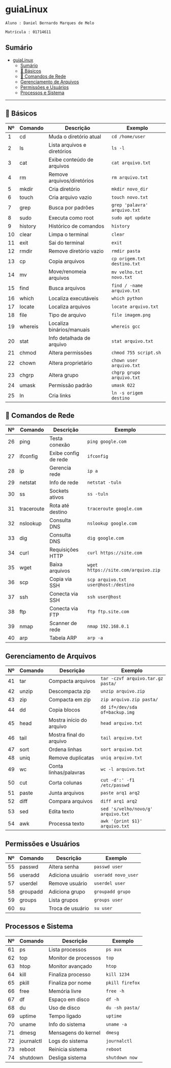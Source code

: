 # guiaLinux
 `Aluno : Daniel Bernardo Marques de Melo `

 `Matrícula : 01714611`
## Sumário

- [guiaLinux](#guialinux)
  - [Sumário](#sumário)
  - [🧱 Básicos](#-básicos)
  - [🛜 Comandos de Rede](#-comandos-de-rede)
  - [Gerenciamento de Arquivos](#gerenciamento-de-arquivos)
  - [Permissões e Usuários](#permissões-e-usuários)
  - [Processos e Sistema](#processos-e-sistema)

---

## 🧱 Básicos

| Nº | Comando | Descrição | Exemplo |
|----|---------|-----------|---------|
| 1  | cd      | Muda o diretório atual | `cd /home/user` |
| 2  | ls      | Lista arquivos e diretórios | `ls -l` |
| 3  | cat     | Exibe conteúdo de arquivos | `cat arquivo.txt` |
| 4  | rm      | Remove arquivos/diretórios | `rm arquivo.txt` |
| 5  | mkdir   | Cria diretório | `mkdir novo_dir` |
| 6  | touch   | Cria arquivo vazio | `touch novo.txt` |
| 7  | grep    | Busca por padrões | `grep 'palavra' arquivo.txt` |
| 8  | sudo    | Executa como root | `sudo apt update` |
| 9  | history | Histórico de comandos | `history` |
| 10 | clear   | Limpa o terminal | `clear` |
| 11 | exit    | Sai do terminal | `exit` |
| 12 | rmdir   | Remove diretório vazio | `rmdir pasta` |
| 13 | cp      | Copia arquivos | `cp origem.txt destino.txt` |
| 14 | mv      | Move/renomeia arquivos | `mv velho.txt novo.txt` |
| 15 | find    | Busca arquivos | `find / -name arquivo.txt` |
| 16 | which   | Localiza executáveis | `which python` |
| 17 | locate  | Localiza arquivos | `locate arquivo.txt` |
| 18 | file    | Tipo de arquivo | `file imagem.png` |
| 19 | whereis | Localiza binários/manuais | `whereis gcc` |
| 20 | stat    | Info detalhada de arquivo | `stat arquivo.txt` |
| 21 | chmod   | Altera permissões | `chmod 755 script.sh` |
| 22 | chown   | Altera proprietário | `chown user arquivo.txt` |
| 23 | chgrp   | Altera grupo | `chgrp grupo arquivo.txt` |
| 24 | umask   | Permissão padrão | `umask 022` |
| 25 | ln      | Cria links | `ln -s origem destino` |

## 🛜 Comandos de Rede

| Nº | Comando | Descrição | Exemplo |
|----|---------|-----------|---------|
| 26 | ping    | Testa conexão | `ping google.com` |
| 27 | ifconfig| Exibe config de rede | `ifconfig` |
| 28 | ip      | Gerencia rede | `ip a` |
| 29 | netstat | Info de rede | `netstat -tuln` |
| 30 | ss      | Sockets ativos | `ss -tuln` |
| 31 | traceroute | Rota até destino | `traceroute google.com` |
| 32 | nslookup | Consulta DNS | `nslookup google.com` |
| 33 | dig     | Consulta DNS | `dig google.com` |
| 34 | curl    | Requisições HTTP | `curl https://site.com` |
| 35 | wget    | Baixa arquivos | `wget https://site.com/arquivo.zip` |
| 36 | scp     | Copia via SSH | `scp arquivo.txt user@host:/destino` |
| 37 | ssh     | Conecta via SSH | `ssh user@host` |
| 38 | ftp     | Conecta via FTP | `ftp ftp.site.com` |
| 39 | nmap    | Scanner de rede | `nmap 192.168.0.1` |
| 40 | arp     | Tabela ARP | `arp -a` |

## Gerenciamento de Arquivos

| Nº | Comando | Descrição | Exemplo |
|----|---------|-----------|---------|
| 41 | tar     | Compacta arquivos | `tar -czvf arquivo.tar.gz pasta/` |
| 42 | unzip   | Descompacta zip | `unzip arquivo.zip` |
| 43 | zip     | Compacta em zip | `zip arquivo.zip pasta/` |
| 44 | dd      | Copia blocos | `dd if=/dev/sda of=backup.img` |
| 45 | head    | Mostra início do arquivo | `head arquivo.txt` |
| 46 | tail    | Mostra final do arquivo | `tail arquivo.txt` |
| 47 | sort    | Ordena linhas | `sort arquivo.txt` |
| 48 | uniq    | Remove duplicatas | `uniq arquivo.txt` |
| 49 | wc      | Conta linhas/palavras | `wc -l arquivo.txt` |
| 50 | cut     | Corta colunas | `cut -d':' -f1 /etc/passwd` |
| 51 | paste   | Junta arquivos | `paste arq1 arq2` |
| 52 | diff    | Compara arquivos | `diff arq1 arq2` |
| 53 | sed     | Edita texto | `sed 's/velho/novo/g' arquivo.txt` |
| 54 | awk     | Processa texto | `awk '{print $1}' arquivo.txt` |

## Permissões e Usuários

| Nº | Comando | Descrição | Exemplo |
|----|---------|-----------|---------|
| 55 | passwd  | Altera senha | `passwd user` |
| 56 | useradd | Adiciona usuário | `useradd novo_user` |
| 57 | userdel | Remove usuário | `userdel user` |
| 58 | groupadd| Adiciona grupo | `groupadd grupo` |
| 59 | groups  | Lista grupos | `groups user` |
| 60 | su      | Troca de usuário | `su user` |

## Processos e Sistema

| Nº | Comando | Descrição | Exemplo |
|----|---------|-----------|---------|
| 61 | ps      | Lista processos | `ps aux` |
| 62 | top     | Monitor de processos | `top` |
| 63 | htop    | Monitor avançado | `htop` |
| 64 | kill    | Finaliza processo | `kill 1234` |
| 65 | pkill   | Finaliza por nome | `pkill firefox` |
| 66 | free    | Memória livre | `free -h` |
| 67 | df      | Espaço em disco | `df -h` |
| 68 | du      | Uso de disco | `du -sh pasta/` |
| 69 | uptime  | Tempo ligado | `uptime` |
| 70 | uname   | Info do sistema | `uname -a` |
| 71 | dmesg   | Mensagens do kernel | `dmesg` |
| 72 | journalctl | Logs do sistema | `journalctl` |
| 73 | reboot  | Reinicia sistema | `reboot` |
| 74 | shutdown| Desliga sistema | `shutdown now` |